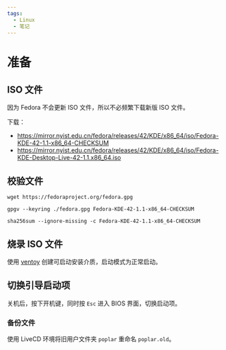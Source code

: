 ```yaml
---
tags:
  - Linux
  - 笔记
---
```


# 准备

## ISO 文件

因为 Fedora 不会更新 ISO 文件，所以不必频繁下载新版 ISO 文件。

下载：

- <https://mirror.nyist.edu.cn/fedora/releases/42/KDE/x86_64/iso/Fedora-KDE-42-1.1-x86_64-CHECKSUM>
- <https://mirror.nyist.edu.cn/fedora/releases/42/KDE/x86_64/iso/Fedora-KDE-Desktop-Live-42-1.1.x86_64.iso>

## 校验文件

```
wget https://fedoraproject.org/fedora.gpg
```

```
gpgv --keyring ./fedora.gpg Fedora-KDE-42-1.1-x86_64-CHECKSUM
```

```
sha256sum --ignore-missing -c Fedora-KDE-42-1.1-x86_64-CHECKSUM
```

## 烧录 ISO 文件

使用 [ventoy] 创建可启动安装介质，启动模式为正常启动。

[ventoy]: https://github.com/ventoy/Ventoy

## 切换引导启动项

关机后，按下开机键，同时按 `Esc` 进入 BIOS 界面，切换启动项。

### 备份文件

使用 LiveCD 环境将旧用户文件夹 `poplar` 重命名 `poplar.old`。